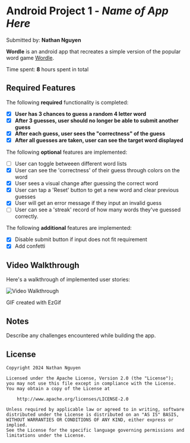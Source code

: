 # Android Project 1 - *Name of App Here*

Submitted by: **Nathan Nguyen**

**Wordle** is an android app that recreates a simple version of the popular word game [Wordle](https://www.nytimes.com/games/wordle/index.html). 

Time spent: **8** hours spent in total

## Required Features

The following **required** functionality is completed:

- [X] **User has 3 chances to guess a random 4 letter word**
- [X] **After 3 guesses, user should no longer be able to submit another guess**
- [X] **After each guess, user sees the "correctness" of the guess**
- [X] **After all guesses are taken, user can see the target word displayed**

The following **optional** features are implemented:

- [ ] User can toggle betweeen different word lists
- [X] User can see the 'correctness' of their guess through colors on the word 
- [X] User sees a visual change after guessing the correct word
- [X] User can tap a 'Reset' button to get a new word and clear previous guesses
- [X] User will get an error message if they input an invalid guess
- [ ] User can see a 'streak' record of how many words they've guessed correctly.

The following **additional** features are implemented:

* [X] Disable submit button if input does not fit requirement
* [X] Add confetti

## Video Walkthrough

Here's a walkthrough of implemented user stories:

<img src='http://i.imgur.com/link/to/your/gif/file.gif](https://github.com/nathang15/CodePath-AND102-Wordle/assets/98335699/c8626ca0-7c54-4c54-acb9-2993f4bf9c03' title='Video Walkthrough' width='' alt='Video Walkthrough' />

<!-- Replace this with whatever GIF tool you used! -->
GIF created with EzGif
<!-- Recommended tools:
[Kap](https://getkap.co/) for macOS
[ScreenToGif](https://www.screentogif.com/) for Windows
[peek](https://github.com/phw/peek) for Linux. -->

## Notes

Describe any challenges encountered while building the app.

## License

    Copyright 2024 Nathan Nguyen

    Licensed under the Apache License, Version 2.0 (the "License");
    you may not use this file except in compliance with the License.
    You may obtain a copy of the License at

        http://www.apache.org/licenses/LICENSE-2.0

    Unless required by applicable law or agreed to in writing, software
    distributed under the License is distributed on an "AS IS" BASIS,
    WITHOUT WARRANTIES OR CONDITIONS OF ANY KIND, either express or implied.
    See the License for the specific language governing permissions and
    limitations under the License.

